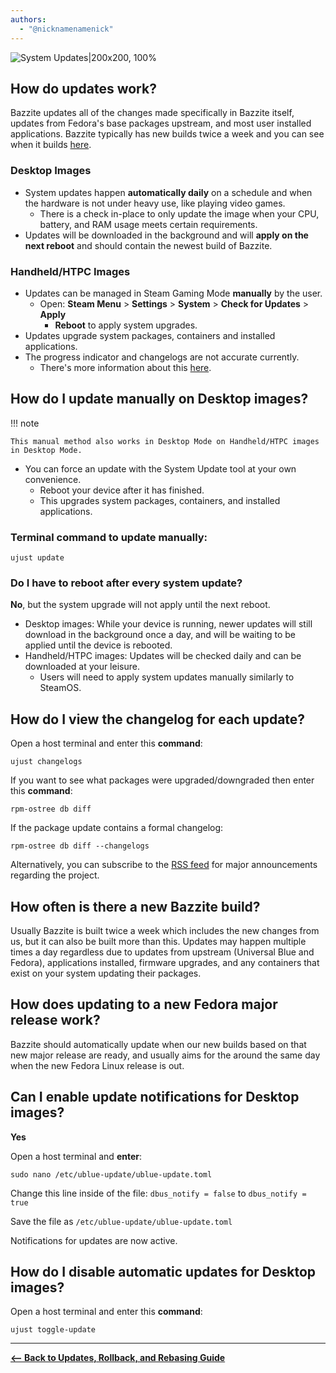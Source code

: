 ```yaml
---
authors:
  - "@nicknamenamenick"
---
```


<!-- ANCHOR: METADATA -->
<!--{"url_discourse": "https://universal-blue.discourse.group/docs?topic=2637", "fetched_at": "2024-09-03 16:43:13.297624+00:00"}-->
<!-- ANCHOR_END: METADATA -->

![System Updates|200x200, 100%](../../img/System_Updates.png)

## How do updates work?

Bazzite updates all of the changes made specifically in Bazzite itself, updates from Fedora's base packages upstream, and most user installed applications. Bazzite typically has new builds twice a week and you can see when it builds [here](https://github.com/ublue-os/bazzite/actions/workflows/build.yml?query=branch%3Amain).

### Desktop Images

- System updates happen **automatically daily** on a schedule and when the hardware is not under heavy use, like playing video games.
  - There is a check in-place to only update the image when your CPU, battery, and RAM usage meets certain requirements.
- Updates will be downloaded in the background and will **apply on the next reboot** and should contain the newest build of Bazzite.

### Handheld/HTPC Images

- Updates can be managed in Steam Gaming Mode **manually** by the user.
  - Open: **Steam Menu** > **Settings** > **System** > **Check for Updates** > **Apply**
    - **Reboot** to apply system upgrades.
- Updates upgrade system packages, containers and installed applications.
- The progress indicator and changelogs are not accurate currently.
  - There's more information about this [here](/Handheld_and_HTPC_edition/Steam_Gaming_Mode.md#update-and-changelog-inaccuracy).

## How do I update manually on Desktop images?

!!! note
    
    This manual method also works in Desktop Mode on Handheld/HTPC images in Desktop Mode.

- You can force an update with the System Update tool at your own convenience.
  - Reboot your device after it has finished.
  - This upgrades system packages, containers, and installed applications.

### Terminal command to update manually:

```command
ujust update
```

### Do I have to reboot after every system update?

**No**, but the system upgrade will not apply until the next reboot.

- Desktop images: While your device is running, newer updates will still download in the background once a day, and will be waiting to be applied until the device is rebooted.
- Handheld/HTPC images: Updates will be checked daily and can be downloaded at your leisure.
  - Users will need to apply system updates manually similarly to SteamOS.

## How do I view the changelog for each update?

Open a host terminal and enter this **command**:

```
ujust changelogs
```

If you want to see what packages were upgraded/downgraded then enter this **command**:

```
rpm-ostree db diff
```

If the package update contains a formal changelog:

```
rpm-ostree db diff --changelogs
```

Alternatively, you can subscribe to the [RSS feed](https://universal-blue.discourse.group/t/tutorial-subscribing-to-bazzite-news-for-major-update-information/3672) for major announcements regarding the project.

## How often is there a new Bazzite build?

Usually Bazzite is built twice a week which includes the new changes from us, but it can also be built more than this. Updates may happen multiple times a day regardless due to updates from upstream (Universal Blue and Fedora), applications installed, firmware upgrades, and any containers that exist on your system updating their packages.

## How does updating to a new Fedora major release work?

Bazzite should automatically update when our new builds based on that new major release are ready, and usually aims for the around the same day when the new Fedora Linux release is out.

## Can I enable update notifications for Desktop images?

**Yes**

Open a host terminal and **enter**:

```command
sudo nano /etc/ublue-update/ublue-update.toml
```
Change this line inside of the file:
   `dbus_notify = false` to `dbus_notify = true`

Save the file as `/etc/ublue-update/ublue-update.toml`

Notifications for updates are now active.

## How do I disable automatic updates for Desktop images?

Open a host terminal and enter this **command**:
```
ujust toggle-update
```

<hr>

[**<-- Back to Updates, Rollback, and Rebasing Guide**](./index.md)
